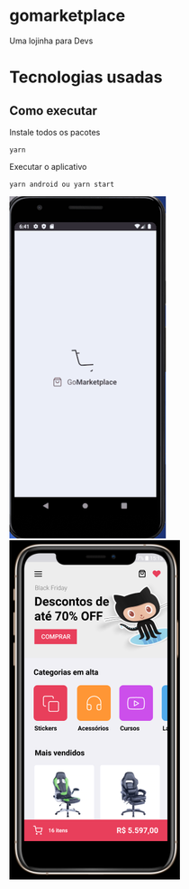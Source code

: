 # gomarketplace

Uma lojinha para Devs

# Tecnologias usadas



## Como executar

Instale todos os pacotes

```
yarn
```

Executar o aplicativo

```
yarn android ou yarn start
```

![](screenshots/loading.gif)
![](screenshots/main.PNG)

